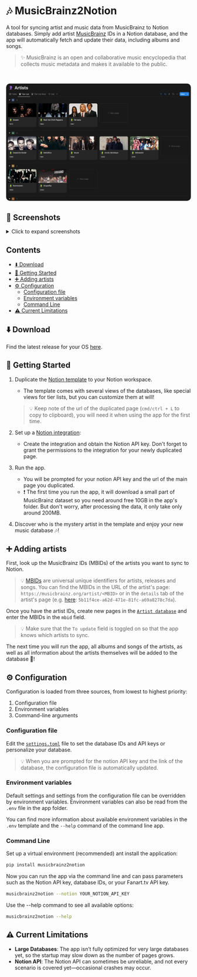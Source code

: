 # 🎶 MusicBrainz2Notion

A tool for syncing artist and music data from MusicBrainz to Notion databases.
Simply add artist [MusicBrainz](https://musicbrainz.org/) IDs in a Notion database, and the app will automatically fetch and update their data, including albums and songs.

> ✨ MusicBrainz is an open and collaborative music encyclopedia that collects music metadata and makes it available to the public.

<br />

<p align="center">
  <img src="media/screenshots/artist_db.png" alt="MusicBrainz2Notion Artist Database" style="max-width: 850; height: auto; border-radius: 10px;"">
</p>

## 📸 Screenshots <!-- omit from toc -->

<details>
  <summary>Click to expand screenshots</summary>

### Artist Database - Tier List View

<div style="text-align: center;">
  <img src="media/screenshots/artist_db.png" alt="Artist Database" style="max-width: 100%; height: auto;">
</div>

### Release Database - Table View

<img src="media/screenshots/release_db.png" alt="Release Database" style="max-width: 100%; height: auto;">

### Tracks Database - Table View

<img src="media/screenshots/track_db.png" alt="Track Database" style="max-width: 100%; height: auto;">

</details>

## Contents <!-- omit from toc -->

- [⬇️ Download](#️-download)
- [🏃 Getting Started](#-getting-started)
- [➕ Adding artists](#-adding-artists)
- [⚙️ Configuration](#️-configuration)
  - [Configuration file](#configuration-file)
  - [Environment variables](#environment-variables)
  - [Command Line](#command-line)
- [⚠️ Current Limitations](#️-current-limitations)

## ⬇️ Download

Find the latest release for your OS [here](https://github.com/Kajiih/MusicBrainz2Notion/releases/latest).

## 🏃 Getting Started

1. Duplicate the [Notion template](https://steel-pram-3bf.notion.site/El-Music-Box-2-0-10e20647c8df80368434ea6ac7208981) to your Notion workspace.
     - The template comes with several views of the databases, like special views for tier lists, but you can customize them at will!

     > 💡 Keep note of the url of the duplicated page (`cmd/ctrl + L` to copy to clipboard), you will need it when using the app for the first time.

2. Set up a [Notion integration](https://developers.notion.com/docs/create-a-notion-integration#getting-started):
   - Create the integration and obtain the Notion API key. Don't forget to grant the permissions to the integration for your newly duplicated page.

3. Run the app.
    - You will be prompted for your notion API key and the url of the main page you duplicated.
    - ❗ The first time you run the app, it will download a small part of MusicBrainz dataset so you need around free 10GB in the app's folder. But don't worry, after processing the data, it only take only around 200MB.

4. Discover who is the mystery artist in the template and enjoy your new music database 🎶!

## ➕ Adding artists

First, look up the MusicBrainz IDs (MBIDs) of the artists you want to sync to Notion.

> 💡 [MBIDs](https://musicbrainz.org/doc/MusicBrainz_Identifier) are universal unique identifiers for artists, releases and songs. You can find the MBIDs in the URL of the artist's page: `https://musicbrainz.org/artist/<MBID>` or in the `details` tab of the artist's page (e.g. [here](https://musicbrainz.org/artist/5b11f4ce-a62d-471e-81fc-a69a8278c7da/details): `5b11f4ce-a62d-471e-81fc-a69a8278c7da`).

Once you have the artist IDs, create new pages in the [`Artist database`](https://steel-pram-3bf.notion.site/10e20647c8df80ae923cfa8e19d109d4?v=10e20647c8df81a58be0000cbafdcff3&pvs=4) and enter the MBIDs in the `mbid` field.

> 💡 Make sure that the `To update` field is toggled on so that the app knows which artists to sync.

The next time you will run the app, all albums and songs of the artists, as well as all information about the artists themselves will be added to the database 🎉!

## ⚙️ Configuration

Configuration is loaded from three sources, from lowest to highest priority:

 1. Configuration file
 2. Environment variables
 3. Command-line arguments

### Configuration file

Edit the [`settings.toml`](./settings.toml) file to set the database IDs and API keys or personalize your database.

> 💡 When you are prompted for the notion API key and the link of the database, the configuration file is automatically updated.

### Environment variables

Default settings and settings from the configuration file can be overridden by environment variables.
Environment variables can also be read from the `.env` file in the app folder.

You can find more information about available environment variables in the `.env` template and the `--help` command of the command line app.

### Command Line

Set up a virtual environment (recommended) ant install the application:

```bash
pip install musicbrainz2notion
```

Now you can run the app via the command line and can pass parameters such as the Notion API key, database IDs, or your Fanart.tv API key.

```bash
musicbrainz2notion --notion YOUR_NOTION_API_KEY
```

Use the --help command to see all available options:

```bash
musicbrainz2notion --help
```

## ⚠️ Current Limitations

- **Large Databases**: The app isn’t fully optimized for very large databases yet, so the startup may slow down as the number of pages grows.
- **Notion API**: The Notion API can sometimes be unreliable, and not every scenario is covered yet—occasional crashes may occur.
